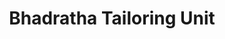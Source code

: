 ---
title: "Bhadratha Tailoring Unit"
url: /thiruvananthapuram/bhadratha-tailoring-unit/
shop: tailor
---